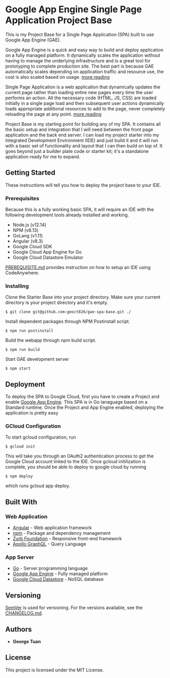 # Google App Engine Single Page Application Project Base

This is my Project Base for a Single Page Application (SPA) built to use Google App Engine (GAE). 

Google App Engine is a quick and easy way to build and deploy application on a fully managed platform. It dynamically scales the application without having to manage the underlying infrastructure and is a great tool for prototyping to complete production site. The best part is because GAE automatically scales depending on application traffic and resource use, the cost is also scaled based on usage. [more reading](https://cloud.google.com/appengine/)

Single Page Application is a web application that dynamically updates the current page rather than loading entire new pages every time the user performs an action. All the necessary code (HTML, JS, CSS) are loaded initially in a single page load and then subsequent user actions dynamically loads appropriate additional resources to add to the page, never completely reloading the page at any point. [more reading](https://en.wikipedia.org/wiki/Single-page_application)

Project Base is my starting point for building any of my SPA. It contains all the basic setup and integration that I will need between the front page application and the back end server. I can load my project starter into my Integrated Development Environment (IDE) and just build it and it will run with a basic set of functionality and layout that I can then build on top of. It goes beyond just a builder plate code or starter kit; it's a standalone application ready for me to expand.

## Getting Started

These instructions will tell you how to deploy the project base to your IDE.

### Prerequisites

Because this is a fully working basic SPA, it will require an IDE with the following development tools already installed and working.

* Node.js (v12.14)
* NPM (v6.13)
* GoLang (v1.11)
* Angular (v8.3)
* Google Cloud SDK
* Google Cloud App Engine for Go
* Google Cloud Datastore Emulator

[PREREQUISITE.md](PREREQUISITE.md) provides instruction on how to setup an IDE using CodeAnywhere.

### Installing

Clone the Starter Base into your project directory. Make sure your current directory is your project directory and it's empty.
```
$ git clone git@github.com:geoct826/gae-spa-base.git ./
```

Install dependent packages through NPM Postinstall script.
```
$ npm run postinstall
```

Build the webapp through npm build script.
```
$ npm run build
```

Start GAE development server
```
$ npm start
```

## Deployment

To deploy the SPA to Google Cloud, first you have to create a Project and enable [Google App Engine](https://console.cloud.google.com/appengine/start). This SPA is in Go lanaguage based on a Standard runtime. Once the Project and App Engine enabled, deploying the application is pretty easy

### GCloud Configuration

To start gcloud configuration, run 
```
$ gcloud init
```

This will take you through an OAuth2 authentication process to get the Google Cloud account linked to the IDE. Once gcloud initilization is complete, you should be able to deploy to google cloud by running
```
$ npm deploy
```
which runs gcloud app deploy.

## Built With

### Web Application
* [Angular](http://angular.io) - Web application framework
* [npm](https://npmjs.com/get-npm/) - Package and dependency management
* [Zurb Foundation](https://get.foundation/) - Responsive front-end framework
* [Apollo GraphQL](https://apollographql.com) - Query Language

### App Server
* [Go](https://golang.org) - Server programming language
* [Google App Engine](https://cloud.google.com/appengine/) - Fully managed platform
* [Google Cloud Datastore](https://cloud.google.com/datastore/) - NoSQL database

## Versioning

[SemVer](http://semver.org/) is used for versioning. For the versions available, see the [CHANGELOG.md](CHANGELOG.md). 

## Authors

* **George Tuan**


## License

This project is licensed under the MIT License.